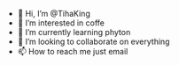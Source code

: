- 👋 Hi, I’m @TihaKing
- 👀 I’m interested in coffe
- 🌱 I’m currently learning phyton
- 💞️ I’m looking to collaborate on everything
- 📫 How to reach me just email

<!---
TihaKing/TihaKing is a ✨ special ✨ repository because its `README.md` (this file) appears on your GitHub profile.
You can click the Preview link to take a look at your changes.
--->
